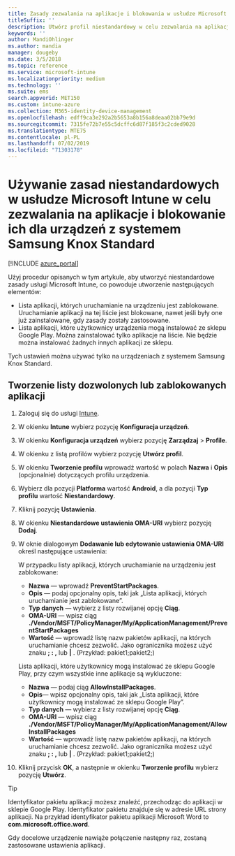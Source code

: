 ```yaml
---
title: Zasady zezwalania na aplikacje i blokowania w usłudze Microsoft Intune dla systemu Samsung Knox
titleSuffix: ''
description: Utwórz profil niestandardowy w celu zezwalania na aplikacje i blokowanie ich na urządzeniach z systemem Samsung Knox Standard.
keywords: ''
author: MandiOhlinger
ms.author: mandia
manager: dougeby
ms.date: 3/5/2018
ms.topic: reference
ms.service: microsoft-intune
ms.localizationpriority: medium
ms.technology: ''
ms.suite: ems
search.appverid: MET150
ms.custom: intune-azure
ms.collection: M365-identity-device-management
ms.openlocfilehash: edff9ca3e292a2b5653a8b156a8deaa02bb79e9d
ms.sourcegitcommit: 7315fe72b7e55c5dcffc6d87f185f3c2cded9028
ms.translationtype: MTE75
ms.contentlocale: pl-PL
ms.lasthandoff: 07/02/2019
ms.locfileid: "71303178"
---
```

# <a name="use-custom-policies-in-microsoft-intune-to-allow-and-block-apps-for-samsung-knox-standard-devices"></a>Używanie zasad niestandardowych w usłudze Microsoft Intune w celu zezwalania na aplikacje i blokowanie ich dla urządzeń z systemem Samsung Knox Standard 

[!INCLUDE [azure_portal](./includes/azure_portal.md)]

Użyj procedur opisanych w tym artykule, aby utworzyć niestandardowe zasady usługi Microsoft Intune, co powoduje utworzenie następujących elementów:

- Lista aplikacji, których uruchamianie na urządzeniu jest zablokowane. Uruchamianie aplikacji na tej liście jest blokowane, nawet jeśli były one już zainstalowane, gdy zasady zostały zastosowane.
- Lista aplikacji, które użytkownicy urządzenia mogą instalować ze sklepu Google Play. Można zainstalować tylko aplikacje na liście. Nie będzie można instalować żadnych innych aplikacji ze sklepu.

Tych ustawień można używać tylko na urządzeniach z systemem Samsung Knox Standard.

## <a name="create-an-allowed-or-blocked-app-list"></a>Tworzenie listy dozwolonych lub zablokowanych aplikacji

1. Zaloguj się do usługi [Intune](https://go.microsoft.com/fwlink/?linkid=2090973).
3. W okienku **Intune** wybierz pozycję **Konfiguracja urządzeń**.
2. W okienku **Konfiguracja urządzeń** wybierz pozycję **Zarządzaj** > **Profile**.
2. W okienku z listą profilów wybierz pozycję **Utwórz profil**.
3. W okienku **Tworzenie profilu** wprowadź wartość w polach **Nazwa** i **Opis** (opcjonalnie) dotyczących profilu urządzenia.
2. Wybierz dla pozycji **Platforma** wartość **Android**, a dla pozycji **Typ profilu** wartość **Niestandardowy**.
3. Kliknij pozycję **Ustawienia**.
3. W okienku **Niestandardowe ustawienia OMA-URI** wybierz pozycję **Dodaj**.
4. W oknie dialogowym **Dodawanie lub edytowanie ustawienia OMA-URI** określ następujące ustawienia:

   W przypadku listy aplikacji, których uruchamianie na urządzeniu jest zablokowane:

   - **Nazwa** — wprowadź **PreventStartPackages**.
   - **Opis** — podaj opcjonalny opis, taki jak „Lista aplikacji, których uruchamianie jest zablokowane”.
   - **Typ danych** — wybierz z listy rozwijanej opcję **Ciąg**.
   - **OMA-URI** — wpisz ciąg **./Vendor/MSFT/PolicyManager/My/ApplicationManagement/PreventStartPackages**
   - **Wartość** — wprowadź listę nazw pakietów aplikacji, na których uruchamianie chcesz zezwolić. Jako ogranicznika możesz użyć znaku **; : ,** lub **|** . (Przykład: pakiet1;pakiet2;)

   Lista aplikacji, które użytkownicy mogą instalować ze sklepu Google Play, przy czym wszystkie inne aplikacje są wykluczone:
   - **Nazwa** — podaj ciąg **AllowInstallPackages**.
   - **Opis**— wpisz opcjonalny opis, taki jak „Lista aplikacji, które użytkownicy mogą instalować ze sklepu Google Play”.
   - **Typ danych** — wybierz z listy rozwijanej opcję **Ciąg**.
   - **OMA-URI** — wpisz ciąg **./Vendor/MSFT/PolicyManager/My/ApplicationManagement/AllowInstallPackages**
   - **Wartość** — wprowadź listę nazw pakietów aplikacji, na których uruchamianie chcesz zezwolić. Jako ogranicznika możesz użyć znaku **; : ,** lub **|** . (Przykład: pakiet1;pakiet2;)

4. Kliknij przycisk **OK**, a następnie w okienku **Tworzenie profilu** wybierz pozycję **Utwórz**.

>[!TIP]
> Identyfikator pakietu aplikacji możesz znaleźć, przechodząc do aplikacji w sklepie Google Play. Identyfikator pakietu znajduje się w adresie URL strony aplikacji. Na przykład identyfikator pakietu aplikacji Microsoft Word to **com.microsoft.office.word**.

Gdy docelowe urządzenie nawiąże połączenie następny raz, zostaną zastosowane ustawienia aplikacji.


<!---## Assign the custom profile--->
